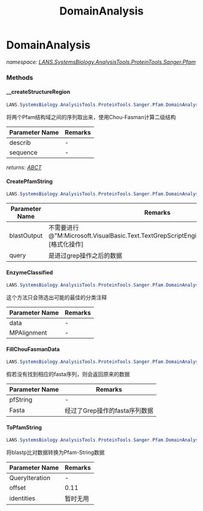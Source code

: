 ﻿---
title: DomainAnalysis
---

# DomainAnalysis
_namespace: [LANS.SystemsBiology.AnalysisTools.ProteinTools.Sanger.Pfam](N-LANS.SystemsBiology.AnalysisTools.ProteinTools.Sanger.Pfam.html)_





### Methods

#### __createStructureRegion
```csharp
LANS.SystemsBiology.AnalysisTools.ProteinTools.Sanger.Pfam.DomainAnalysis.__createStructureRegion(LANS.SystemsBiology.AnalysisTools.ProteinTools.Sanger.Pfam.PfamString.PfamString,LANS.SystemsBiology.SequenceModel.FASTA.FastaToken)
```
将两个Pfam结构域之间的序列取出来，使用Chou-Fasman计算二级结构

|Parameter Name|Remarks|
|--------------|-------|
|describ|-|
|sequence|-|

_returns: [ABCT](start|ends)_

#### CreatePfamString
```csharp
LANS.SystemsBiology.AnalysisTools.ProteinTools.Sanger.Pfam.DomainAnalysis.CreatePfamString(LANS.SystemsBiology.NCBI.Extensions.LocalBLAST.BLASTOutput.BlastPlus.v228,LANS.SystemsBiology.SequenceModel.FASTA.FastaFile,System.Int32,System.Int32,System.Boolean,System.Double,System.Double,System.Double,System.Double)
```


|Parameter Name|Remarks|
|--------------|-------|
|blastOutput|不需要进行@"M:Microsoft.VisualBasic.Text.TextGrepScriptEngine.Grep(System.String)"[格式化操作]|
|query|是进过grep操作之后的数据|


#### EnzymeClassified
```csharp
LANS.SystemsBiology.AnalysisTools.ProteinTools.Sanger.Pfam.DomainAnalysis.EnzymeClassified(System.Collections.Generic.IEnumerable{LANS.SystemsBiology.Assembly.Expasy.AnnotationsTool.T_EnzymeClass_BLAST_OUT},System.Collections.Generic.IEnumerable{LANS.SystemsBiology.AnalysisTools.ProteinTools.Sanger.Pfam.ProteinDomainArchitecture.MPAlignment.MPCsvArchive})
```
这个方法只会筛选出可能的最佳的分类注释

|Parameter Name|Remarks|
|--------------|-------|
|data|-|
|MPAlignment|-|


#### FillChouFasmanData
```csharp
LANS.SystemsBiology.AnalysisTools.ProteinTools.Sanger.Pfam.DomainAnalysis.FillChouFasmanData(LANS.SystemsBiology.AnalysisTools.ProteinTools.Sanger.Pfam.PfamString.PfamString,LANS.SystemsBiology.SequenceModel.FASTA.FastaToken)
```
假若没有找到相应的fasta序列，则会返回原来的数据

|Parameter Name|Remarks|
|--------------|-------|
|pfString|-|
|Fasta|经过了Grep操作的fasta序列数据|


#### ToPfamString
```csharp
LANS.SystemsBiology.AnalysisTools.ProteinTools.Sanger.Pfam.DomainAnalysis.ToPfamString(LANS.SystemsBiology.NCBI.Extensions.LocalBLAST.BLASTOutput.BlastPlus.Query,System.Double,System.Double,System.Double,System.Double)
```
将blastp比对数据转换为Pfam-String数据

|Parameter Name|Remarks|
|--------------|-------|
|QueryIteration|-|
|offset|0.11|
|identities|暂时无用|



